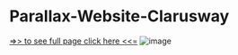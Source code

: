 # Parallax-Website-Clarusway
[=>> to see full page click here <<=](https://maximiliaaan.github.io/Parallax-Website-Clarusway/)
![image](https://user-images.githubusercontent.com/101880060/168437515-bc03c239-028a-489a-8aa6-fea29a235142.png)
